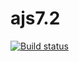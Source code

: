 # ajs7.2
[![Build status](https://ci.appveyor.com/api/projects/status/j4828okbc86jhta8?svg=true)](https://ci.appveyor.com/project/Kittennik65959/ajs7-2)
